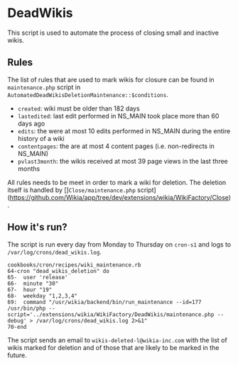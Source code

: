 DeadWikis
=========

This script is used to automate the process of closing small and inactive wikis.

## Rules

The list of rules that are used to mark wikis for closure can be found in `maintenance.php` script in `AutomatedDeadWikisDeletionMaintenance::$conditions`.

* `created`: wiki must be older than 182 days
* `lastedited`: last edit performed in NS_MAIN took place more than 60 days ago
* `edits`: the were at most 10 edits performed in NS_MAIN during the entire history of a wiki
* `contentpages`: the are at most 4 content pages (i.e. non-redirects in NS_MAIN)
* `pvlast3month`: the wikis received at most 39 page views in the last three months

All rules needs to be meet in order to mark a wiki for deletion. The deletion itself is handled by []`Close/maintenance.php` script](https://github.com/Wikia/app/tree/dev/extensions/wikia/WikiFactory/Close).

## How it's run?

The script is run every day from Monday to Thursday on `cron-s1` and logs to `/var/log/crons/dead_wikis.log`.

```
cookbooks/cron/recipes/wiki_maintenance.rb
64-cron "dead_wikis_deletion" do
65-  user 'release'
66-  minute "30"
67-  hour "19"
68-  weekday "1,2,3,4"
69:  command "/usr/wikia/backend/bin/run_maintenance --id=177 /usr/bin/php --script='../extensions/wikia/WikiFactory/DeadWikis/maintenance.php --debug' > /var/log/crons/dead_wikis.log 2>&1"
70-end
```

The script sends an email to `wikis-deleted-l@wikia-inc.com` with the list of wikis marked for deletion and of those that are likely to be marked in the future.
